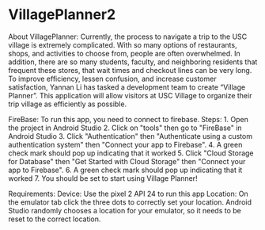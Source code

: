 # VillagePlanner2

About VillagePlanner:
  Currently, the process to navigate a trip to the USC village is extremely complicated. With so many options of restaurants, shops, and activities to choose from, people are often overwhelmed. In addition, there are so many students, faculty, and neighboring residents that frequent these stores, that wait times and checkout lines can be very long. To improve efficiency, lessen confusion, and increase customer satisfaction, Yannan Li has tasked a development team to create “Village Planner”.
  This application will allow visitors at USC Village to organize their trip village as efficiently as possible.
  
 FireBase:
  To run this app, you need to connect to firebase.
  Steps:
    1. Open the project in Android Studio
    2. Click on "tools" then go to "FireBase" in Android Studio
    3. Click "Authentication" then "Authenticate using a custom authentication system" then "Connect your app to Firebase".
    4. A green check mark should pop up indicating that it worked
    5. Click "Cloud Storage for Database" then "Get Started with Cloud Storage" then "Connect your app to Firebase".
    6. A green check mark should pop up indicating that it worked
    7. You should be set to start using Village Planner!
  
Requirements:
  Device: Use the pixel 2 API 24 to run this app
  Location: On the emulator tab click the three dots to correctly set your location. Android Studio randomly chooses a location for your emulator, so it needs to be 		reset to the correct location.
 
 
